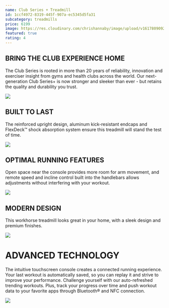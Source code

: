 ```yaml
---
name: Club Series + Treadmill
id: 1ccf4972-8319-445f-907a-ec5345d5fa31
subcategory: treadmills
price: 6199
image: https://res.cloudinary.com/chrishannaby/image/upload/v1617809092/lifefitness/Club_Series_Plus_ST_zx1gdk.jpg
featured: true
rating: 4
---
```


## BRING THE CLUB EXPERIENCE HOME

The Club Series is rooted in more than 20 years of reliability, innovation and exerciser insight from gyms and health clubs across the world. Our next-generation Club Series+ is now stronger and sleeker than ever - but retains the quality and durability you trust.

![](https://res.cloudinary.com/chrishannaby/image/upload/v1617807897/lifefitness/BringClubHome-570x570_wn1k8w.jpg)

## BUILT TO LAST

The reinforced upright design, aluminum kick-resistant endcaps and FlexDeck™ shock absorption system ensure this treadmill will stand the test of time.

![](https://res.cloudinary.com/chrishannaby/image/upload/v1617807914/lifefitness/BuilttoLast-570x570_h0h2yt.jpg)

## OPTIMAL RUNNING FEATURES

Open space near the console provides more room for arm movement, and remote speed and incline control built into the handlebars allows adjustments without interfering with your workout.

![](https://res.cloudinary.com/chrishannaby/image/upload/v1617807948/lifefitness/Optimal-SwingFree-570x570B_vyxhu8.jpg)

## MODERN DESIGN

This workhorse treadmill looks great in your home, with a sleek design and premium finishes.

![](https://res.cloudinary.com/chrishannaby/image/upload/v1617807998/lifefitness/ModernDesign-570x570_e4s4jd.jpg)

# ADVANCED TECHNOLOGY

The intuitive touchscreen console creates a connected running experience. Your last workout is automatically saved, so you can replay it and strive to improve your performance. Challenge yourself with our auto-refreshed trending workouts. Plus, track your progress over time and push workout data to your favorite apps through Bluetooth® and NFC connection.

![](https://res.cloudinary.com/chrishannaby/image/upload/v1617808020/lifefitness/AdvancedTechnology_Console02_570x570_20_2_k72wts.jpg)
